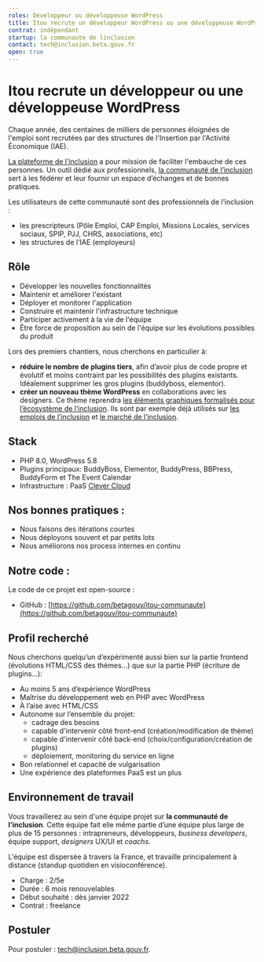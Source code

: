 ```yaml
---
roles: Développeur ou développeuse WordPress
title: Itou recrute un développeur WordPress ou une développeuse WordPress
contrat: indépendant
startup: la communaute de linclusion
contact: tech@inclusion.beta.gouv.fr
open: true
---
```


# Itou recrute un développeur ou une développeuse WordPress

Chaque année, des centaines de milliers de personnes éloignées de l'emploi sont recrutées par des structures de l'Insertion par l'Activité Économique (IAE).

[La plateforme de l’inclusion](https://inclusion.beta.gouv.fr/) a pour mission de faciliter l'embauche de ces personnes. Un outil dédié aux professionnels, [la communauté de l’inclusion](https://inclusion.beta.gouv.fr/) sert à les fédérer et leur fournir un espace d’échanges et de bonnes pratiques.

Les utilisateurs de cette communauté sont des professionnels de l’inclusion :

- les prescripteurs (Pôle Emploi, CAP Emploi, Missions Locales, services sociaux, SPIP, PJJ, CHRS, associations, etc)
- les structures de l'IAE (employeurs)

## Rôle

- Développer les nouvelles fonctionnalités
- Maintenir et améliorer l'existant
- Déployer et monitorer l'application
- Construire et maintenir l'infrastructure technique
- Participer activement à la vie de l'équipe
- Être force de proposition au sein de l'équipe sur les évolutions possibles du produit

Lors des premiers chantiers, nous cherchons en particulier à:

 - **réduire le nombre de plugins tiers**, afin d’avoir plus de code propre et évolutif et moins contraint par les possibilités des plugins existants. Idéalement supprimer les gros plugins (buddyboss, elementor).
 - **créer un nouveau thème WordPress** en collaborations avec les designers. Ce thème reprendra [les éléments graphiques formalisés pour l’écosystème de l’inclusion](https://github.com/betagouv/itou-theme). Ils sont par exemple déjà utilisés sur [les emplois de l’inclusion](https://emplois.inclusion.beta.gouv.fr/) et [le marché de l’inclusion](https://lemarche.inclusion.beta.gouv.fr/).

## Stack

- PHP 8.0, WordPress 5.8
- Plugins principaux: BuddyBoss, Elementor, BuddyPress, BBPress, BuddyForm et The Event Calendar
- Infrastructure : PaaS [Clever Cloud](https://clever-cloud.com/)

## Nos bonnes pratiques :

- Nous faisons des itérations courtes
- Nous déployons souvent et par petits lots
- Nous améliorons nos process internes en continu

## Notre code :

Le code de ce projet est open-source :

- GitHub : [https://github.com/betagouv/itou-communaute](https://github.com/betagouv/itou-communaute)

## Profil recherché

Nous cherchons quelqu’un d’expérimenté aussi bien sur la partie frontend (évolutions HTML/CSS des thèmes…) que sur la partie PHP (écriture de plugins…):

- Au moins 5 ans d’expérience WordPress
- Maîtrise du développement web en PHP avec WordPress
- À l’aise avec HTML/CSS
- Autonome sur l’ensemble du projet:
  - cadrage des besoins
  - capable d'intervenir côté front-end (création/modification de thème)
  - capable d'intervenir côté back-end (choix/configuration/création de plugins)
  - déploiement, monitoring du service en ligne
- Bon relationnel et capacité de vulgarisation
- Une expérience des plateformes PaaS est un plus

## Environnement de travail

Vous travaillerez au sein d'une équipe projet sur **la communauté de l’inclusion**. Cette équipe fait elle même partie d’une équipe plus large de plus de 15 personnes : intrapreneurs, développeurs, *business developers*, équipe support, *designers* UX/UI et *coachs*.

L'équipe est dispersée à travers la France, et travaille principalement à distance (standup quotidien en visioconférence).

- Charge : 2/5e
- Durée : 6 mois renouvelables
- Début souhaité : dès janvier 2022
- Contrat : freelance

## Postuler

Pour postuler : [tech@inclusion.beta.gouv.fr](mailto:tech@inclusion.beta.gouv.fr).
